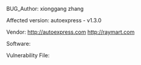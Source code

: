 BUG_Author:
xionggang zhang

Affected version:
autoexpress - v1.3.0

Vendor:
http://autoexpress.com
http://raymart.com

Software:


Vulnerability File:
